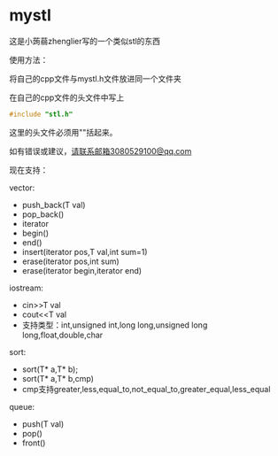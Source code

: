 # mystl
这是小蒟蒻zhenglier写的一个类似stl的东西

使用方法：

将自己的cpp文件与mystl.h文件放进同一个文件夹

在自己的cpp文件的头文件中写上

```cpp
#include "stl.h"
```

这里的头文件必须用""括起来。

如有错误或建议，请联系邮箱3080529100@qq.com



现在支持：

vector:

- push_back(T val)
- pop_back()
- iterator
- begin()
- end()
- insert(iterator pos,T val,int sum=1)
- erase(iterator pos,int sum)
- erase(iterator begin,iterator end)



iostream:

- cin>>T val
- cout<<T val
- 支持类型：int,unsigned int,long long,unsigned long long,float,double,char



sort:

- sort(T* a,T* b);
- sort(T* a,T* b,cmp)
- cmp支持greater,less,equal_to,not_equal_to,greater_equal,less_equal




queue:

- push(T val)
- pop()
- front()